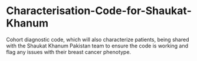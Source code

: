 # Characterisation-Code-for-Shaukat-Khanum
Cohort diagnostic code, which will also characterize patients, being shared with the Shaukat Khanum Pakistan team to ensure the code is working and flag any issues with their breast cancer phenotype.
